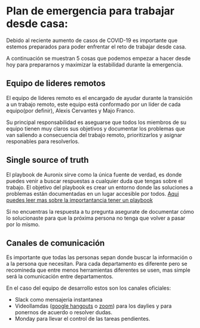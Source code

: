 # Plan de emergencia para trabajar desde casa: 
Debido al reciente aumento de casos de COVID-19 es importante que estemos preparados para poder enfrentar el reto de trabajar desde casa.

A continuación se muestran 5 cosas que podemos empezar a hacer desde hoy para prepararnos y maximizar la estabilidad durante la emergencia.

## Equipo de lideres remotos
El equipo de lideres remoto es el encargado de ayudar durante la transición a un trabajo remoto, este equipo está conformado por un líder de cada equipo(por definir), Alexis Cervantes y Majo Franco.

Su principal responsabilidad es aseguarse que todos los miembros de su equipo tienen muy claros sus objetivos y documentar los problemas que van saliendo a consecuencia del trabajo remoto, prioritizarlos y asignar responables para resolverlos.

## Single source of truth
El playbook de Auronix sirve como la única fuente de verdad, es donde puedes venir a buscar respuestas a cualquier duda que tengas sobre el trabajo. El objetivo del playbook es crear un entorno donde las soluciones a problemas están documentadas en un lugar accesible por todos. [Aqui puedes leer mas sobre la importantancia tener un playbook](https://about.gitlab.com/company/culture/all-remote/handbook-first-documentation/)

Si no encuentras la respuesta a tu pregunta asegurate de documentar cómo lo solucionaste para que la próxima persona no tenga que volver a pasar por lo mismo.

## Canales de comunicación
Es importante que todas las personas sepan donde buscar la información o a la persona que necesitan. Para cada departamento es diferente pero se recomineda que entre menos herramientas diferentes se usen, mas simple será la comunicación entre departamentos.

En el caso del equipo de desarrollo estos son los canales oficiales:
 * Slack como mensajeria instantanea
 * Videollamdas ([google hangouts](https://hangouts.google.com/) o [zoom](https://zoom.us/)) para los daylies y para ponernos de acuerdo o resolver dudas.
 * Monday para llevar el control de las tareas pendientes.
  

 
 
